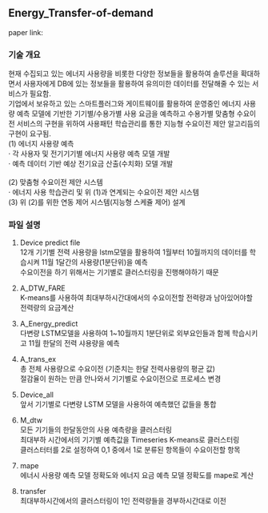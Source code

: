 ## Energy_Transfer-of-demand

paper link: 

### 기술 개요
현재 수집되고 있는 에너지 사용량을 비롯한 다양한 정보들을 활용하여 솔루션을 확대하면서 사용자에게 DB에 있는 정보들을 활용하여 유의미한 데이터를 전달해줄 수 있는 서비스가 필요함.
<br/>기업에서 보유하고 있는 스마트플러그와 게이트웨이를 활용하여 운영중인 에너지 사용량 예측 모델에 기반한 기기별/수용가별 사용 요금을 예측하고 수용가별 맞춤형 수요이전 서비스의 구현을 위하여 사용패턴 학습관리를 통한 지능형 수요이전 제안 알고리듬의 구현이 요구됨.
<br/> (1) 에너지 사용량 예측
<br/>   · 각 사용자 및 전기기기별 에너지 사용량 예측 모델 개발
<br/>   · 예측 데이터 기반 예상 전기요금 산출(수치화) 모델 개발  
<br/> (2) 맞춤형 수요이전 제안 시스템
<br/>   · 에너지 사용 학습관리 및 위 (1)과 연계되는 수요이전 제안 시스템
<br/> (3) 위 (2)를 위한 연동 제어 시스템(지능형 스케쥴 제어) 설계


### 파일 설명
1. Device predict file
<br/> 12개 기기별 전력 사용량을 lstm모델을 활용하여 1월부터 10월까지의 데이터를 학습시켜 11월 1달간의 사용량(1분단위)을 예측
<br/> 수요이전을 하기 위해서는 기기별로 클러스터링을 진행해야하기 때문

2. A_DTW_FARE
<br/> K-means를 사용하여 최대부하시간대에서의 수요이전할 전력량과 남아있어야할 전력량의 요금계산

3. A_Energy_predict
<br/> 다변량 LSTM모델을 사용하여 1~10월까지 1분단위로 외부요인들과 함께 학습시키고 11월 한달의 전력 샤용량을 예측

4. A_trans_ex
<br/> 총 전체 사용량으로 수요이전 (기준치는 한달 전력사용량의 평균 값)
<br/> 절감율이 원하는 만큼 안나와서 기기별로 수요이전으로 프로세스 변경

5. Device_all
<br/> 앞서 기기별로 다변량 LSTM 모델을 사용하여 예측했던 값들을 통합

6. M_dtw
<br/> 모든 기기들의 한달동안의 사용 예측량을 클러스터링
<br/> 최대부하 시간에서의 기기별 예측값을 Timeseries K-means로 클러스터링
<br/> 클러스터터를 2로 설정하여 0,1 중에서 1로 분류된 항목들이 수요이전할 항목

7. mape
<br/> 에너시 사용량 예측 모델 정확도와 에너지 요금 예측 모델 정확도를 mape로 계산

8. transfer
<br/> 최대부하시간에서의 클러스터링이 1인 전력량들을 경부하시간대로 이전
